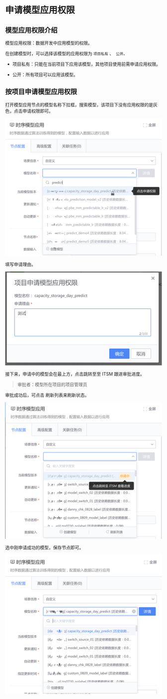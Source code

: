 # 申请模型应用权限

## 模型应用权限介绍
模型应用权限：数据开发中应用模型的权限。

在创建模型时，可以选择该模型的应用权限为 ` 项目私有 ` 、` 公开。`

- 项目私有：只能在当前项目下应用该模型，其他项目使用前需申请应用权限。

- 公开：所有项目可以应用该模型。

## 按项目申请模型应用权限

打开模型应用节点的模型名称下拉框，搜索模型，该项目下没有应用权限的是灰色，点击申请权限即可。

![apply_permission_1](media/apply_permission_1.png)

填写申请理由。

![apply_permission_2](media/apply_permission_2.png)

接下来，申请中的模型会在最上方，点击跳转至至 ITSM 跟进审批进度。
> 审批者：模型所在项目的项目管理员

审批成功后，可点击 刷新列表来刷新状态。

![apply_permission_3](media/apply_permission_3.png)

选中刚申请成功的模型，保存节点即可。

![apply_permission_4](media/apply_permission_4.png)

